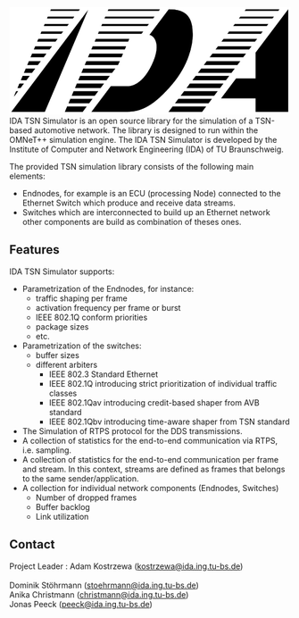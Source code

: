 ![](/logo/IDA.png)
IDA TSN Simulator is an open source library for the simulation of a TSN-based automotive network. The library is designed to run within the OMNeT++ simulation engine.  The IDA TSN Simulator is developed by the Institute of Computer and Network Engineering (IDA) of TU Braunschweig.

The provided TSN simulation library consists of the following main elements:
- Endnodes, for example is an ECU (processing Node) connected to the Ethernet Switch which produce and receive data streams.
- Switches which are interconnected to build up an Ethernet network other components are build as combination of theses ones.

Features
-------
IDA TSN Simulator supports:
- Parametrization of the Endnodes, for instance:
	- traffic shaping per frame
	- activation frequency per frame or burst
	- IEEE 802.1Q conform priorities
	- package sizes
	- etc.
- Parametrization of the switches:
	- buffer sizes
	- different arbiters
		- IEEE 802.3 Standard Ethernet
		- IEEE 802.1Q introducing strict prioritization of individual traffic classes
		- IEEE 802.1Qav introducing credit-based shaper from AVB standard
		- IEEE 802.1Qbv introducing time-aware shaper from TSN standard
- The Simulation of RTPS protocol for the DDS transmissions.
- A collection of statistics for the end-to-end communication via RTPS, i.e. sampling. 
- A collection of statistics for the end-to-end communication per frame and stream. In this context, streams are defined as frames that belongs to the same sender/application.
- A collection for individual network components (Endnodes, Switches)
	- Number of dropped frames
	- Buffer backlog
	- Link utilization

Contact
-----------
Project Leader : Adam Kostrzewa (kostrzewa@ida.ing.tu-bs.de) \
\
Dominik Stöhrmann (stoehrmann@ida.ing.tu-bs.de) \
Anika Christmann (christmann@ida.ing.tu-bs.de) \
Jonas Peeck (peeck@ida.ing.tu-bs.de) 
